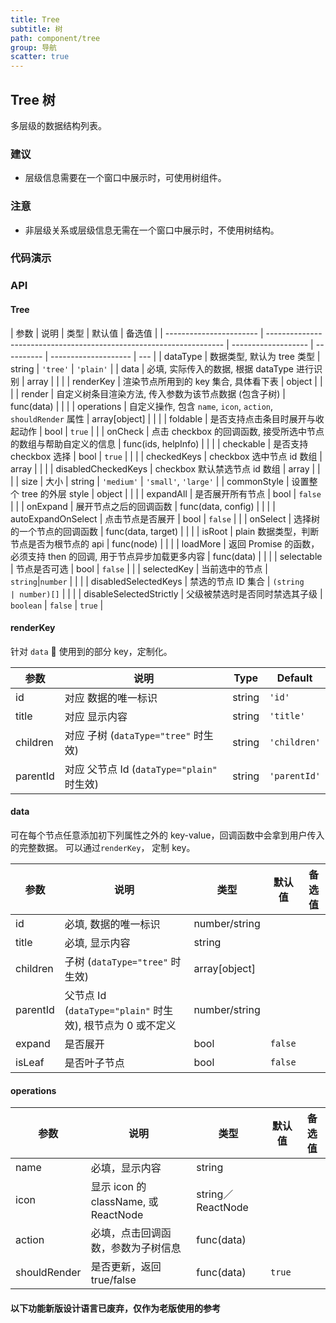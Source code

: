 ```yaml
---
title: Tree
subtitle: 树
path: component/tree
group: 导航
scatter: true
---
```


## Tree 树

多层级的数据结构列表。

### 建议

- 层级信息需要在一个窗口中展示时，可使用树组件。

### 注意

- 非层级关系或层级信息无需在一个窗口中展示时，不使用树结构。

### 代码演示

<!-- demo-slot-1 -->
<!-- demo-slot-2 -->
<!-- demo-slot-7 -->
<!-- demo-slot-8 -->

### API

#### Tree

| 参数                    | 说明                                                                | 类型                | 默认值     | 备选值               |
| ----------------------- | ------------------------------------------------------------------- | ------------------- | ---------- | -------------------- | --- |
| dataType                | 数据类型, 默认为 tree 类型                                          | string              | `'tree'`   | `'plain'`            |
| data                    | 必填, 实际传入的数据, 根据 dataType 进行识别                        | array               |            |                      |
| renderKey               | 渲染节点所用到的 key 集合, 具体看下表                               | object              |            |                      |
| render                  | 自定义树条目渲染方法, 传入参数为该节点数据 (包含子树)               | func(data)          |            |                      |
| operations              | 自定义操作, 包含 `name`, `icon`, `action`, `shouldRender` 属性      | array[object]       |            |                      |
| foldable                | 是否支持点击条目时展开与收起动作                                    | bool                | `true`     |                      |
| onCheck                 | 点击 checkbox 的回调函数, 接受所选中节点的数组与帮助自定义的信息    | func(ids, helpInfo) |            |                      |
| checkable               | 是否支持 checkbox 选择                                              | bool                | `true`     |                      |     |
| checkedKeys             | checkbox 选中节点 id 数组                                           | array               |            |                      |
| disabledCheckedKeys     | checkbox 默认禁选节点 id 数组                                       | array               |            |                      |
| size                    | 大小                                                                | string              | `'medium'` | `'small'`, `'large'` |
| commonStyle             | 设置整个 tree 的外层 style                                          | object              |            |                      |
| expandAll               | 是否展开所有节点                                                    | bool                | `false`    |                      |
| onExpand                | 展开节点之后的回调函数                                              | func(data, config)  |            |                      |
| autoExpandOnSelect      | 点击节点是否展开                                                    | bool                | `false`    |                      |
| onSelect                | 选择树的一个节点的回调函数                                          | func(data, target)  |            |                      |
| isRoot                  | plain 数据类型，判断节点是否为根节点的 api                          | func(node)          |            |                      |
| loadMore                | 返回 Promise 的函数，必须支持 then 的回调, 用于节点异步加载更多内容 | func(data)          |            |                      |
| selectable              | 节点是否可选                                                        | bool                | `false`    |                      |
| selectedKey             | 当前选中的节点                                                      | `string`\|`number`  |            |                      |
| disabledSelectedKeys    | 禁选的节点 ID 集合                                                  | `(string            | number)[]` |                      |     |
| disableSelectedStrictly | 父级被禁选时是否同时禁选其子级                                      | `boolean`           | `false`    | `true`               |

#### renderKey

针对 `data`  使用到的部分 key，定制化。

| 参数     | 说明                                       | Type   | Default      |
| -------- | ------------------------------------------ | ------ | ------------ |
| id       | 对应 数据的唯一标识                        | string | `'id'`       |
| title    | 对应 显示内容                              | string | `'title'`    |
| children | 对应 子树 (`dataType="tree"` 时生效)       | string | `'children'` |
| parentId | 对应 父节点 Id (`dataType="plain"` 时生效) | string | `'parentId'` |

#### data

可在每个节点任意添加初下列属性之外的 key-value，回调函数中会拿到用户传入的完整数据。
可以通过`renderKey`， 定制 key。

| 参数     | 说明                                                       | 类型          | 默认值  | 备选值 |
| -------- | ---------------------------------------------------------- | ------------- | ------- | ------ |
| id       | 必填, 数据的唯一标识                                       | number/string |         |        |
| title    | 必填, 显示内容                                             | string        |         |        |
| children | 子树 (`dataType="tree"` 时生效)                            | array[object] |         |        |
| parentId | 父节点 Id (`dataType="plain"` 时生效), 根节点为 0 或不定义 | number/string |         |        |
| expand   | 是否展开                                                   | bool          | `false` |        |
| isLeaf   | 是否叶子节点                                               | bool          | `false` |        |

#### operations

| 参数         | 说明                                 | 类型              | 默认值 | 备选值 |
| ------------ | ------------------------------------ | ----------------- | ------ | ------ |
| name         | 必填，显示内容                       | string            |        |        |
| icon         | 显示 icon 的 className, 或 ReactNode | string／ReactNode |        |        |
| action       | 必填，点击回调函数，参数为子树信息   | func(data)        |        |        |
| shouldRender | 是否更新，返回 true/false            | func(data)        | `true` |        |

#### 以下功能新版设计语言已废弃，仅作为老版使用的参考

<!-- demo-slot-3 -->
<!-- demo-slot-4 -->
<!-- demo-slot-5 -->
<!-- demo-slot-6 -->
